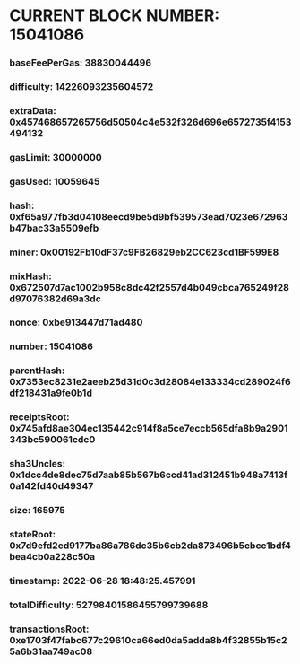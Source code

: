 # CURRENT BLOCK NUMBER: 15041086

### baseFeePerGas: 38830044496
### difficulty: 14226093235604572
### extraData: 0x457468657265756d50504c4e532f326d696e6572735f4153494132
### gasLimit: 30000000
### gasUsed: 10059645
### hash: 0xf65a977fb3d04108eecd9be5d9bf539573ead7023e672963b47bac33a5509efb
### miner: 0x00192Fb10dF37c9FB26829eb2CC623cd1BF599E8
### mixHash: 0x672507d7ac1002b958c8dc42f2557d4b049cbca765249f28d97076382d69a3dc
### nonce: 0xbe913447d71ad480
### number: 15041086
### parentHash: 0x7353ec8231e2aeeb25d31d0c3d28084e133334cd289024f6df218431a9fe0b1d
### receiptsRoot: 0x745afd8ae304ec135442c914f8a5ce7eccb565dfa8b9a2901343bc590061cdc0
### sha3Uncles: 0x1dcc4de8dec75d7aab85b567b6ccd41ad312451b948a7413f0a142fd40d49347
### size: 165975
### stateRoot: 0x7d9efd2ed9177ba86a786dc35b6cb2da873496b5cbce1bdf4bea4cb0a228c50a
### timestamp: 2022-06-28 18:48:25.457991
### totalDifficulty: 52798401586455799739688
### transactionsRoot: 0xe1703f47fabc677c29610ca66ed0da5adda8b4f32855b15c25a6b31aa749ac08
